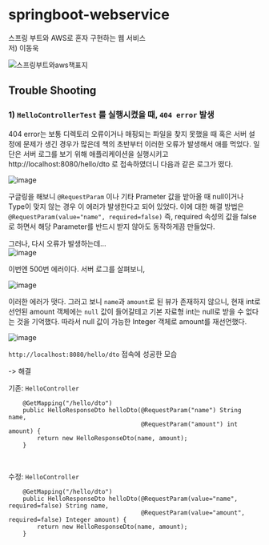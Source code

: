 # springboot-webservice
스프링 부트와 AWS로 혼자 구현하는 웹 서비스 
<br>
저) 이동욱


![스프링부트와aws책표지](https://user-images.githubusercontent.com/87354210/182511398-c9aad782-ae26-41ad-addd-57ec354fd55b.png)

## Trouble Shooting

### 1) `HelloControllerTest` 를 실행시켰을 때, `404 error` 발생

404 error는 보통 디렉토리 오류이거나 매핑되는 파일을 찾지 못했을 때 혹은 서버 설정에 문제가 생긴 경우가 많은데
책의 초반부터 이러한 오류가 발생해서 애를 먹었다. 일단은 서버 로그를 보기 위해 애플리케이션을 실행시키고 http://localhost:8080/hello/dto
로 접속하였더니 다음과 같은 로그가 떴다.

![image](https://user-images.githubusercontent.com/87354210/182513122-1c2a370c-5f5d-48ad-838b-f29d808bd91e.png)

구글링을 해보니 `@RequestParam` 이나 기타 Prameter 값을 받아올 때 null이거나 Type이 맞지 않는 경우 이 에러가 발생한다고 되어 있었다.
이에 대한 해결 방법은 `@RequestParam(value="name", required=false)` 즉, required 속성의 값을 false로 하면서 해당 Parameter를 반드시 받지 않아도
동작하게끔 만들었다.

그러나, 다시 오류가 발생하는데...
<br>
![image](https://user-images.githubusercontent.com/87354210/182514039-cd1c77fa-7135-4c57-995f-55786fa02b18.png)

이번엔 500번 에러이다. 서버 로그를 살펴보니,

![image](https://user-images.githubusercontent.com/87354210/182514149-93ad8d64-cb8d-46cc-9431-965cc75a4d89.png)

이러한 에러가 떳다. 그러고 보니 `name`과 `amount`로 된 뷰가 존재하지 않으니, 현재 int로 선언된 amount 객체에는 `null` 값이 들어갈테고 
기본 자료형 int는 null로 받을 수 없다는 것을 기억했다. 따라서 null 값이 가능한 Integer 객체로 amount를 재선언했다.

![image](https://user-images.githubusercontent.com/87354210/182514589-58bf637c-ff35-470a-b210-1b01297dd2b0.png)

 `http://localhost:8080/hello/dto` 접속에 성공한 모습

-> 해결

기존: `HelloController`
```
    @GetMapping("/hello/dto")       
    public HelloResponseDto helloDto(@RequestParam("name") String name,
                                     @RequestParam("amount") int amount) {
        return new HelloResponseDto(name, amount);
    }
```

<br>

수정: `HelloController`
```
    @GetMapping("/hello/dto")       
    public HelloResponseDto helloDto(@RequestParam(value="name", required=false) String name,
                                     @RequestParam(value="amount", required=false) Integer amount) {
        return new HelloResponseDto(name, amount);
    }
```
